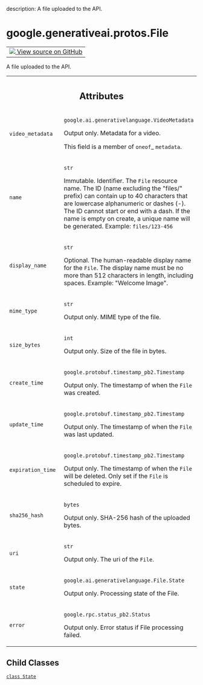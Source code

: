 description: A file uploaded to the API.

<div itemscope itemtype="http://developers.google.com/ReferenceObject">
<meta itemprop="name" content="google.generativeai.protos.File" />
<meta itemprop="path" content="Stable" />
<meta itemprop="property" content="State"/>
</div>

# google.generativeai.protos.File

<!-- Insert buttons and diff -->

<table class="tfo-notebook-buttons tfo-api nocontent">
<td>
  <a target="_blank" href="https://github.com/googleapis/google-cloud-python/tree/main/packages/google-ai-generativelanguage/google/ai/generativelanguage_v1beta/types/file.py#L34-L154">
    <img src="https://www.tensorflow.org/images/GitHub-Mark-32px.png" />
    View source on GitHub
  </a>
</td>
</table>



A file uploaded to the API.

<!-- Placeholder for "Used in" -->




<!-- Tabular view -->
 <table class="responsive fixed orange">
<colgroup><col width="214px"><col></colgroup>
<tr><th colspan="2"><h2 class="add-link">Attributes</h2></th></tr>

<tr>
<td>

`video_metadata`<a id="video_metadata"></a>

</td>
<td>

`google.ai.generativelanguage.VideoMetadata`

Output only. Metadata for a video.

This field is a member of `oneof`_ ``metadata``.

</td>
</tr><tr>
<td>

`name`<a id="name"></a>

</td>
<td>

`str`

Immutable. Identifier. The ``File`` resource name. The ID
(name excluding the "files/" prefix) can contain up to 40
characters that are lowercase alphanumeric or dashes (-).
The ID cannot start or end with a dash. If the name is empty
on create, a unique name will be generated. Example:
``files/123-456``

</td>
</tr><tr>
<td>

`display_name`<a id="display_name"></a>

</td>
<td>

`str`

Optional. The human-readable display name for the ``File``.
The display name must be no more than 512 characters in
length, including spaces. Example: "Welcome Image".

</td>
</tr><tr>
<td>

`mime_type`<a id="mime_type"></a>

</td>
<td>

`str`

Output only. MIME type of the file.

</td>
</tr><tr>
<td>

`size_bytes`<a id="size_bytes"></a>

</td>
<td>

`int`

Output only. Size of the file in bytes.

</td>
</tr><tr>
<td>

`create_time`<a id="create_time"></a>

</td>
<td>

`google.protobuf.timestamp_pb2.Timestamp`

Output only. The timestamp of when the ``File`` was created.

</td>
</tr><tr>
<td>

`update_time`<a id="update_time"></a>

</td>
<td>

`google.protobuf.timestamp_pb2.Timestamp`

Output only. The timestamp of when the ``File`` was last
updated.

</td>
</tr><tr>
<td>

`expiration_time`<a id="expiration_time"></a>

</td>
<td>

`google.protobuf.timestamp_pb2.Timestamp`

Output only. The timestamp of when the ``File`` will be
deleted. Only set if the ``File`` is scheduled to expire.

</td>
</tr><tr>
<td>

`sha256_hash`<a id="sha256_hash"></a>

</td>
<td>

`bytes`

Output only. SHA-256 hash of the uploaded
bytes.

</td>
</tr><tr>
<td>

`uri`<a id="uri"></a>

</td>
<td>

`str`

Output only. The uri of the ``File``.

</td>
</tr><tr>
<td>

`state`<a id="state"></a>

</td>
<td>

`google.ai.generativelanguage.File.State`

Output only. Processing state of the File.

</td>
</tr><tr>
<td>

`error`<a id="error"></a>

</td>
<td>

`google.rpc.status_pb2.Status`

Output only. Error status if File processing
failed.

</td>
</tr>
</table>



## Child Classes
[`class State`](../../../google/generativeai/protos/File/State.md)

